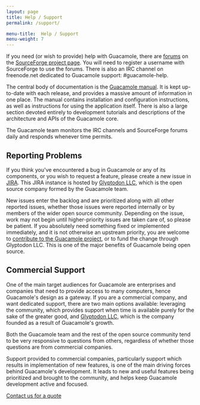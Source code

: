 ```yaml
---
layout: page 
title: Help / Support
permalink: /support/

menu-title:  Help / Support
menu-weight: 7
---
```


If you need (or wish to provide) help with Guacamole, there are [forums](https://sourceforge.net/p/guacamole/discussion/) on the [SourceForge project page](http://sourceforge.net/projects/guacamole/). You will need to register a username with SourceForge to use the forums. There is also an IRC channel on freenode.net dedicated to Guacamole support: #guacamole-help.

The central body of documentation is the [Guacamole manual](/doc/gug/). It is kept up-to-date with each release, and provides a massive amount of information in one place. The manual contains installation and configuration instructions, as well as instructions for using the application itself. There is also a large section devoted entirely to development tutorials and descriptions of the architecture and APIs of the Guacamole core.

The Guacamole team monitors the IRC channels and SourceForge forums daily and responds whenever time permits.

Reporting Problems
-----------------------------

If you think you've encountered a bug in Guacamole or any of its components, or you wish to request a feature, please create a new issue in [JIRA](https://glyptodon.org/jira/). This JIRA instance is hosted by [Glyptodon LLC](http://glyptodon.org/), which is the open source company formed by the Guacamole team.

New issues enter the backlog and are prioritized along with all other reported issues, whether those issues were reported internally or by members of the wider open source community. Depending on the issue, work may not begin until higher-priority issues are taken care of, so please be patient. If you absolutely need something fixed or implemented immediately, and it is not otherwise an upstream priority, you are welcome to [contribute to the Guacamole project](/open-source#contribute), or to fund the change through Glyptodon LLC. This is one of the major benefits of Guacamole being open source.

Commercial Support
------------------------------

One of the main target audiences for Guacamole are enterprises and companies that need to provide access to many computers, hence Guacamole's design as a gateway. If you are a commercial company, and want dedicated support, there are two main options available: leveraging the community, which provides support when time is available purely for the sake of the greater good, and [Glyptodon LLC](http://glyptodon.org/), which is the company founded as a result of Guacamole's growth.

Both the Guacamole team and the rest of the open source community tend to be very responsive to questions from others, regardless of whether those questions are from commercial companies.

Support provided to commercial companies, particularly support which results in implementation of new features, is one of the main driving forces behind Guacamole's development. It leads to new and useful features being prioritized and brought to the community, and helps keep Guacamole development active and focused.

<div id="contact-us"><a href="mailto:contact@glyptodon.org" class="piwik_link" onclick="piwikTracker.trackGoal(8)">Contact us for a quote</a></div>
